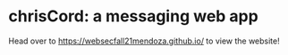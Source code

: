 # chrisCord: a messaging web app    
    
Head over to https://websecfall21mendoza.github.io/ to view the website! 

